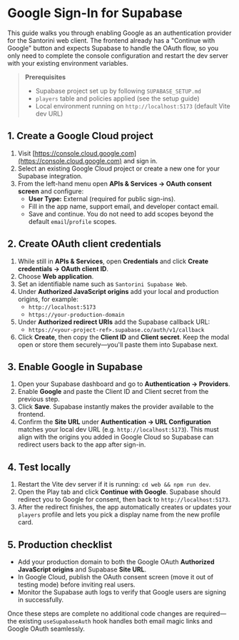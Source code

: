 # Google Sign-In for Supabase

This guide walks you through enabling Google as an authentication provider for the Santorini web client. The frontend already
has a "Continue with Google" button and expects Supabase to handle the OAuth flow, so you only need to complete the console
configuration and restart the dev server with your existing environment variables.

> **Prerequisites**
>
> - Supabase project set up by following `SUPABASE_SETUP.md`
> - `players` table and policies applied (see the setup guide)
> - Local environment running on `http://localhost:5173` (default Vite dev URL)

## 1. Create a Google Cloud project

1. Visit [https://console.cloud.google.com](https://console.cloud.google.com) and sign in.
2. Select an existing Google Cloud project or create a new one for your Supabase integration.
3. From the left-hand menu open **APIs & Services → OAuth consent screen** and configure:
   - **User Type:** External (required for public sign-ins).
   - Fill in the app name, support email, and developer contact email.
   - Save and continue. You do not need to add scopes beyond the default `email`/`profile` scopes.

## 2. Create OAuth client credentials

1. While still in **APIs & Services**, open **Credentials** and click **Create credentials → OAuth client ID**.
2. Choose **Web application**.
3. Set an identifiable name such as `Santorini Supabase Web`.
4. Under **Authorized JavaScript origins** add your local and production origins, for example:
   - `http://localhost:5173`
   - `https://your-production-domain`
5. Under **Authorized redirect URIs** add the Supabase callback URL:
   - `https://<your-project-ref>.supabase.co/auth/v1/callback`
6. Click **Create**, then copy the **Client ID** and **Client secret**. Keep the modal open or store them securely—you'll paste
   them into Supabase next.

## 3. Enable Google in Supabase

1. Open your Supabase dashboard and go to **Authentication → Providers**.
2. Enable **Google** and paste the Client ID and Client secret from the previous step.
3. Click **Save**. Supabase instantly makes the provider available to the frontend.
4. Confirm the **Site URL** under **Authentication → URL Configuration** matches your local dev URL (e.g.
   `http://localhost:5173`). This must align with the origins you added in Google Cloud so Supabase can redirect users back to
   the app after sign-in.

## 4. Test locally

1. Restart the Vite dev server if it is running: `cd web && npm run dev`.
2. Open the Play tab and click **Continue with Google**. Supabase should redirect you to Google for consent, then back to
   `http://localhost:5173`.
3. After the redirect finishes, the app automatically creates or updates your `players` profile and lets you pick a display
   name from the new profile card.

## 5. Production checklist

- Add your production domain to both the Google OAuth **Authorized JavaScript origins** and Supabase **Site URL**.
- In Google Cloud, publish the OAuth consent screen (move it out of testing mode) before inviting real users.
- Monitor the Supabase auth logs to verify that Google users are signing in successfully.

Once these steps are complete no additional code changes are required—the existing `useSupabaseAuth` hook handles both email
magic links and Google OAuth seamlessly.

